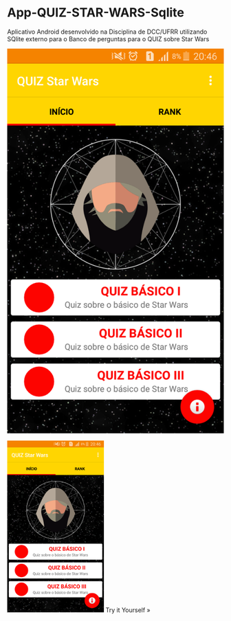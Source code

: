 # App-QUIZ-STAR-WARS-Sqlite
Aplicativo Android desenvolvido na Disciplina de DCC/UFRR utilizando SQlite externo para o Banco de perguntas para o QUIZ sobre Star Wars

![alt tag](https://github.com/topicosdcc/App-QUIZ-STAR-WARS-Sqlite/blob/master/Screenshot/Screenshot_2016-06-29-20-46-25.png)

<img src="https://github.com/topicosdcc/App-QUIZ-STAR-WARS-Sqlite/blob/master/Screenshot/Screenshot_2016-06-29-20-46-25.png" 
alt="Smiley face" height="400" > Try it Yourself »

